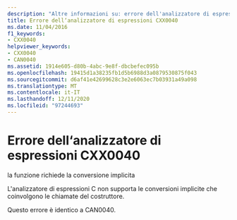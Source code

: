 ```yaml
---
description: "Altre informazioni su: errore dell'analizzatore di espressioni CXX0040"
title: Errore dell‘analizzatore di espressioni CXX0040
ms.date: 11/04/2016
f1_keywords:
- CXX0040
helpviewer_keywords:
- CXX0040
- CAN0040
ms.assetid: 1914e605-d80b-4abc-9e8f-dbcbefec095b
ms.openlocfilehash: 19415d1a38235fb1d5b6988d3a0879530875f043
ms.sourcegitcommit: d6af41e42699628c3e2e6063ec7b03931a49a098
ms.translationtype: MT
ms.contentlocale: it-IT
ms.lasthandoff: 12/11/2020
ms.locfileid: "97244693"
---
```

# <a name="expression-evaluator-error-cxx0040"></a>Errore dell‘analizzatore di espressioni CXX0040

la funzione richiede la conversione implicita

L'analizzatore di espressioni C non supporta le conversioni implicite che coinvolgono le chiamate del costruttore.

Questo errore è identico a CAN0040.
